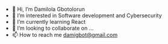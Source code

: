 - 👋 Hi, I’m Damilola Gbotolorun
- 👀 I’m interested in Software development and Cybersecurity
- 🌱 I’m currently learning React 
- 💞️ I’m looking to collaborate on ...
- 📫 How to reach me damigbot@gmail.com

<!---
DamiGbot/DamiGbot is a ✨ special ✨ repository because its `README.md` (this file) appears on your GitHub profile.
You can click the Preview link to take a look at your changes.
--->
